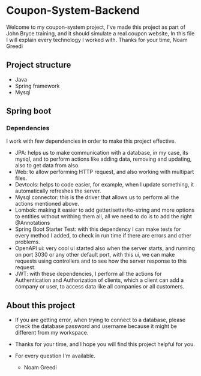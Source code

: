 # Coupon-System-Backend

Welcome to my coupon-system project, I've made this project as part of John Bryce training,
and it should simulate a real coupon website, In this file I will explain every technology I worked with.
Thanks for your time, Noam Greedi

## Project structure

* Java
* Spring framework
* Mysql

## Spring boot

### Dependencies

I work with few dependencies in order to make this project effective.

* JPA: helps us to make communication with a database, in my case, its mysql, and to perform actions like adding data,
  removing and updating, also to get data from also.
* Web: to allow performing HTTP request, and also working with multipart files.
* Devtools: helps to code easier, for example, when I update something, it automatically refreshes the server.
* Mysql connector: this is the driver that allows us to perform all the actions mentioned above.
* Lombok: making it easier to add getter/setter/to-string and more options to entities without
  writhing them all, all we need to do is to add the right @Annotations
* Spring Boot Starter Test: with this dependency I can make tests for every method I added,
  to check in run time if there are errors and other problems.
* OpenAPI ui: very cool ui started also when the server starts, and running on port 3030 or
  any other default port, with this ui, we can make requests using controllers and to see
  how the server response to this request.
* JWT: with these dependencies, I perform all the actions for Authentication and Authorization
  of clients, which a client can add a company or user, to access data like all companies
  or all customers.

## About this project

* If you are getting error, when trying to connect to a database,
  please check the database password and username because it might be different from my workspace.

* Thanks for your time, and I hope you will find this project helpful for you.
* For every question I'm available.
    * Noam Greedi
